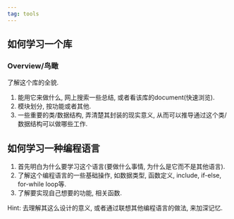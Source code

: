 ```yaml
---
tag: tools
---
```

## 如何学习一个库
### Overview/鸟瞰
了解这个库的全貌.
1. 能用它来做什么, 网上搜索一些总结, 或者看该库的document(快速浏览).
2. 模块划分, 按功能或者其他.
3. 一些重要的类/数据结构, 弄清楚其封装的现实意义, 从而可以推导通过这个类/数据结构可以做哪些工作.

## 如何学习一种编程语言
1. 首先明白为什么要学习这个语言(要做什么事情, 为什么是它而不是其他语言).
2. 了解这个编程语言的一些基础操作, 如数据类型, 函数定义, include, if-else, for-while loop等.
3. 了解要实现自己想要的功能, 相关函数.

Hint: 去理解其这么设计的意义, 或者通过联想其他编程语言的做法, 来加深记忆.